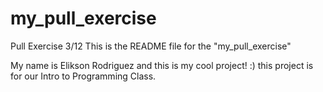 # my_pull_exercise
Pull Exercise 3/12
This is the README file for the "my_pull_exercise"

My name is Elikson Rodriguez and this is my cool project! :) 
this project is for our Intro to Programming Class.
